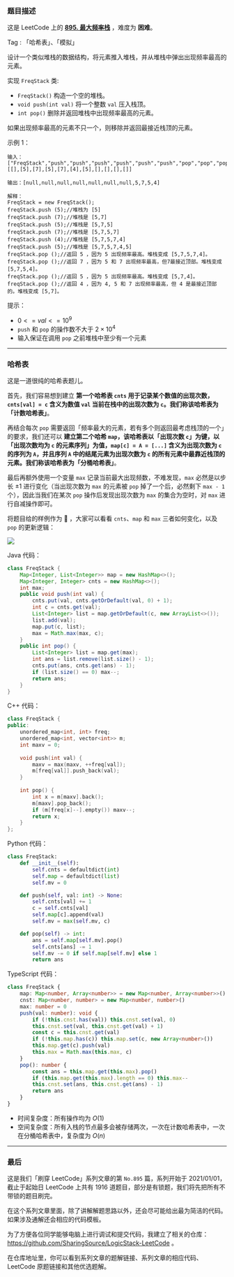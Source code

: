 ### 题目描述

这是 LeetCode 上的 **[895. 最大频率栈](https://leetcode.cn/problems/maximum-frequency-stack/solution/by-ac_oier-tquk/)** ，难度为 **困难**。

Tag : 「哈希表」、「模拟」



设计一个类似堆栈的数据结构，将元素推入堆栈，并从堆栈中弹出出现频率最高的元素。

实现 `FreqStack` 类:
* `FreqStack()` 构造一个空的堆栈。
* `void push(int val)` 将一个整数 `val` 压入栈顶。
* `int pop()` 删除并返回堆栈中出现频率最高的元素。

如果出现频率最高的元素不只一个，则移除并返回最接近栈顶的元素。

示例 1：
```
输入：
["FreqStack","push","push","push","push","push","push","pop","pop","pop","pop"],
[[],[5],[7],[5],[7],[4],[5],[],[],[],[]]

输出：[null,null,null,null,null,null,null,5,7,5,4]

解释：
FreqStack = new FreqStack();
freqStack.push (5);//堆栈为 [5]
freqStack.push (7);//堆栈是 [5,7]
freqStack.push (5);//堆栈是 [5,7,5]
freqStack.push (7);//堆栈是 [5,7,5,7]
freqStack.push (4);//堆栈是 [5,7,5,7,4]
freqStack.push (5);//堆栈是 [5,7,5,7,4,5]
freqStack.pop ();//返回 5 ，因为 5 出现频率最高。堆栈变成 [5,7,5,7,4]。
freqStack.pop ();//返回 7 ，因为 5 和 7 出现频率最高，但7最接近顶部。堆栈变成 [5,7,5,4]。
freqStack.pop ();//返回 5 ，因为 5 出现频率最高。堆栈变成 [5,7,4]。
freqStack.pop ();//返回 4 ，因为 4, 5 和 7 出现频率最高，但 4 是最接近顶部的。堆栈变成 [5,7]。
```

提示：
* $0 <= val <= 10^9$
* `push` 和 `pop` 的操作数不大于 $2 \times 10^4$
* 输入保证在调用 `pop` 之前堆栈中至少有一个元素

---

### 哈希表

这是一道很纯的哈希表题儿。

首先，我们容易想到建立 **第一个哈希表 `cnts` 用于记录某个数值的出现次数，`cnts[val] = c` 含义为数值 `val` 当前在栈中的出现次数为 `c`。我们称该哈希表为「计数哈希表」**。

再结合每次 `pop` 需要返回「频率最大的元素，若有多个则返回最考虑栈顶的一个」的要求，我们还可以 **建立第二个哈希 `map`，该哈希表以「出现次数 `c`」为键，以「出现次数均为 `c` 的元素序列」为值，`map[c] = A = [...]` 含义为出现次数为 `c` 的序列为 `A`，并且序列 `A` 中的结尾元素为出现次数为 `c` 的所有元素中最靠近栈顶的元素。我们称该哈希表为「分桶哈希表」**。

最后再额外使用一个变量 `max` 记录当前最大出现频数，不难发现，`max` 必然是以步长 $\pm 1$ 进行变化（当出现次数为 `max` 的元素被 `pop` 掉了一个后，必然剩下 `max - 1` 个），因此当我们在某次 `pop` 操作后发现出现次数为 `max` 的集合为空时，对 `max` 进行自减操作即可。

将题目给的样例作为 🌰 ，大家可以看看 `cnts`、`map` 和 `max` 三者如何变化，以及 `pop` 的更新逻辑：

![](https://pic.leetcode.cn/1669771856-XhpLSw-image.png)

Java 代码：
```Java
class FreqStack {
    Map<Integer, List<Integer>> map = new HashMap<>();
    Map<Integer, Integer> cnts = new HashMap<>();
    int max;
    public void push(int val) {
        cnts.put(val, cnts.getOrDefault(val, 0) + 1);
        int c = cnts.get(val);
        List<Integer> list = map.getOrDefault(c, new ArrayList<>());
        list.add(val);
        map.put(c, list);
        max = Math.max(max, c);
    }
    public int pop() {
        List<Integer> list = map.get(max);
        int ans = list.remove(list.size() - 1);
        cnts.put(ans, cnts.get(ans) - 1);
        if (list.size() == 0) max--;
        return ans;
    }
}
```
C++ 代码：
```C++
class FreqStack {
public:
    unordered_map<int, int> freq;
    unordered_map<int, vector<int>> m;
    int maxv = 0;
    
    void push(int val) {
        maxv = max(maxv, ++freq[val]);
        m[freq[val]].push_back(val);
    }
    
    int pop() {
        int x = m[maxv].back(); 
        m[maxv].pop_back();
        if (m[freq[x]--].empty()) maxv--;
        return x;
    }
};
```
Python 代码：
```Python
class FreqStack:
    def __init__(self):
        self.cnts = defaultdict(int)
        self.map = defaultdict(list)
        self.mv = 0

    def push(self, val: int) -> None:
        self.cnts[val] += 1
        c = self.cnts[val]
        self.map[c].append(val)
        self.mv = max(self.mv, c)

    def pop(self) -> int:
        ans = self.map[self.mv].pop()
        self.cnts[ans] -= 1
        self.mv -= 0 if self.map[self.mv] else 1
        return ans
```
TypeScript 代码：
```TypeScript
class FreqStack {
    map: Map<number, Array<number>> = new Map<number, Array<number>>()
    cnst: Map<number, number> = new Map<number, number>()
    max: number = 0
    push(val: number): void {
        if (!this.cnst.has(val)) this.cnst.set(val, 0)
        this.cnst.set(val, this.cnst.get(val) + 1)
        const c = this.cnst.get(val)
        if (!this.map.has(c)) this.map.set(c, new Array<number>())
        this.map.get(c).push(val)
        this.max = Math.max(this.max, c)
    }
    pop(): number {
        const ans = this.map.get(this.max).pop()
        if (this.map.get(this.max).length == 0) this.max--
        this.cnst.set(ans, this.cnst.get(ans) - 1)
        return ans
    }
}
```
* 时间复杂度：所有操作均为 $O(1)$
* 空间复杂度：所有入栈的节点最多会被存储两次，一次在计数哈希表中，一次在分桶哈希表中，复杂度为 $O(n)$

---

### 最后

这是我们「刷穿 LeetCode」系列文章的第 `No.895` 篇，系列开始于 2021/01/01，截止于起始日 LeetCode 上共有 1916 道题目，部分是有锁题，我们将先把所有不带锁的题目刷完。

在这个系列文章里面，除了讲解解题思路以外，还会尽可能给出最为简洁的代码。如果涉及通解还会相应的代码模板。

为了方便各位同学能够电脑上进行调试和提交代码，我建立了相关的仓库：https://github.com/SharingSource/LogicStack-LeetCode 。

在仓库地址里，你可以看到系列文章的题解链接、系列文章的相应代码、LeetCode 原题链接和其他优选题解。

